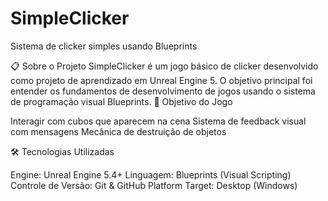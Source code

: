 # SimpleClicker
Sistema de clicker simples usando Blueprints


📋 Sobre o Projeto
SimpleClicker é um jogo básico de clicker desenvolvido como projeto de aprendizado em Unreal Engine 5. O objetivo principal foi entender os fundamentos de desenvolvimento de jogos usando o sistema de programação visual Blueprints.
🎯 Objetivo do Jogo

Interagir com cubos que aparecem na cena
Sistema de feedback visual com mensagens
Mecânica de destruição de objetos

🛠️ Tecnologias Utilizadas

Engine: Unreal Engine 5.4+
Linguagem: Blueprints (Visual Scripting)
Controle de Versão: Git & GitHub
Platform Target: Desktop (Windows)
